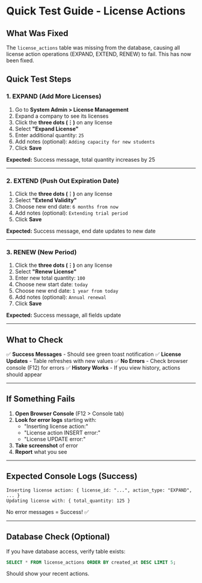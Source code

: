 # Quick Test Guide - License Actions

## What Was Fixed
The `license_actions` table was missing from the database, causing all license action operations (EXPAND, EXTEND, RENEW) to fail. This has now been fixed.

## Quick Test Steps

### 1. EXPAND (Add More Licenses)
1. Go to **System Admin > License Management**
2. Expand a company to see its licenses
3. Click the **three dots (⋮)** on any license
4. Select **"Expand License"**
5. Enter additional quantity: `25`
6. Add notes (optional): `Adding capacity for new students`
7. Click **Save**

**Expected:** Success message, total quantity increases by 25

---

### 2. EXTEND (Push Out Expiration Date)
1. Click the **three dots (⋮)** on any license
2. Select **"Extend Validity"**
3. Choose new end date: `6 months from now`
4. Add notes (optional): `Extending trial period`
5. Click **Save**

**Expected:** Success message, end date updates to new date

---

### 3. RENEW (New Period)
1. Click the **three dots (⋮)** on any license
2. Select **"Renew License"**
3. Enter new total quantity: `100`
4. Choose new start date: `today`
5. Choose new end date: `1 year from today`
6. Add notes (optional): `Annual renewal`
7. Click **Save**

**Expected:** Success message, all fields update

---

## What to Check

✅ **Success Messages** - Should see green toast notification
✅ **License Updates** - Table refreshes with new values
✅ **No Errors** - Check browser console (F12) for errors
✅ **History Works** - If you view history, actions should appear

---

## If Something Fails

1. **Open Browser Console** (F12 > Console tab)
2. **Look for error logs** starting with:
   - "Inserting license action:"
   - "License action INSERT error:"
   - "License UPDATE error:"
3. **Take screenshot** of error
4. **Report** what you see

---

## Expected Console Logs (Success)

```
Inserting license action: { license_id: "...", action_type: "EXPAND", ... }
Updating license with: { total_quantity: 125 }
```

No error messages = Success! ✅

---

## Database Check (Optional)

If you have database access, verify table exists:

```sql
SELECT * FROM license_actions ORDER BY created_at DESC LIMIT 5;
```

Should show your recent actions.
